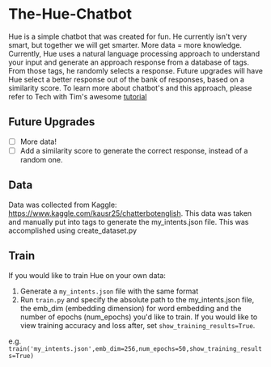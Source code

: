 # The-Hue-Chatbot
Hue is a simple chatbot that was created for fun. He currently isn't very smart, but together we will get smarter. More data = more knowledge. Currently, Hue uses a natural language processing approach to understand your input and generate an approach response from a database of tags. From those tags, he randomly selects a response. Future upgrades will have Hue select a better response out of the bank of responses, based on a similarity score. To learn more about chatbot's and this approach, please refer to Tech with Tim's awesome [tutorial](https://www.youtube.com/watch?v=wypVcNIH6D4) 

## Future Upgrades
- [ ] More data!
- [ ] Add a similarity score to generate the correct response, instead of a random one.

## Data
Data was collected from Kaggle: https://www.kaggle.com/kausr25/chatterbotenglish. This data was taken and manually put into tags to generate the my_intents.json file. This was accomplished using create_dataset.py

## Train
If you would like to train Hue on your own data: 
1) Generate a `my_intents.json` file with the same format
2) Run `train.py` and specify the absolute path to the my_intents.json file, the emb_dim (embedding dimension) for word embedding and the number of epochs (num_epochs) you'd like to train. If you would like to view training accuracy and loss after, set `show_training_results=True`. 

e.g. `train('my_intents.json',emb_dim=256,num_epochs=50,show_training_results=True)`
